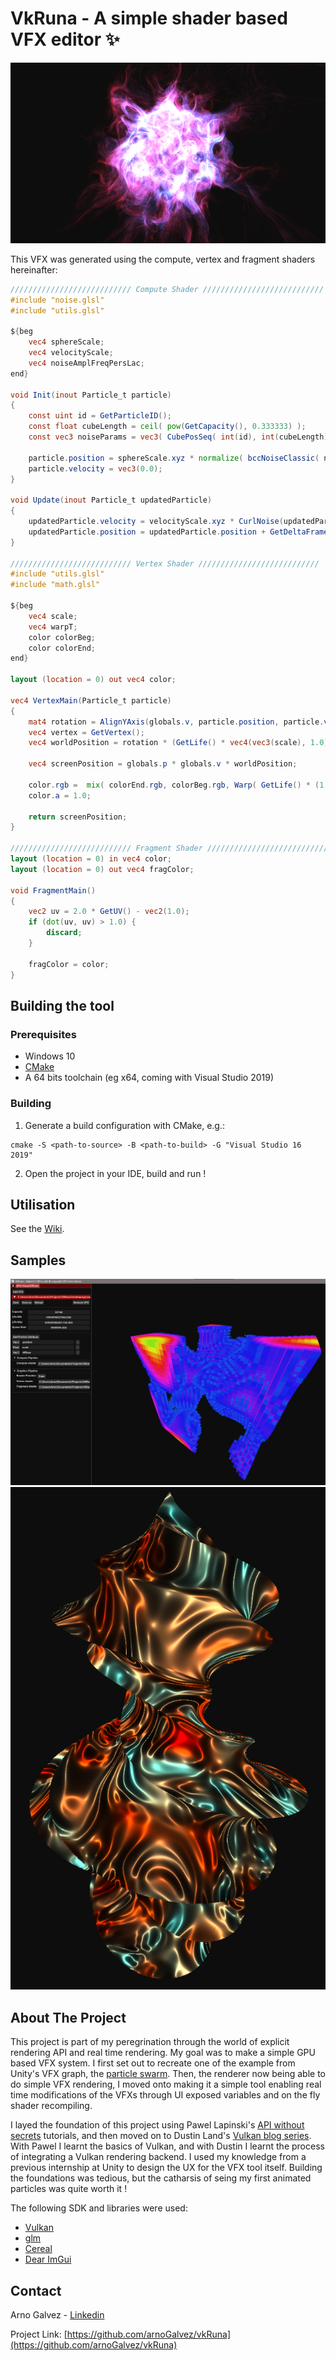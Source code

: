 # VkRuna - A simple shader based VFX editor ✨

![](images/samples/swarm-sample.png)

This VFX was generated using the compute, vertex and fragment shaders hereinafter:

```glsl
/////////////////////////// Compute Shader ///////////////////////////
#include "noise.glsl"
#include "utils.glsl"

${beg
	vec4 sphereScale;
	vec4 velocityScale;
	vec4 noiseAmplFreqPersLac;
end}

void Init(inout Particle_t particle)
{
	const uint id = GetParticleID();
	const float cubeLength = ceil( pow(GetCapacity(), 0.333333) );
	const vec3 noiseParams = vec3( CubePosSeq( int(id), int(cubeLength) ) ); 

	particle.position = sphereScale.xyz * normalize( bccNoiseClassic( noiseParams / (cubeLength * 0.4) + vec3(1.0) ).xyz );
	particle.velocity = vec3(0.0);
}

void Update(inout Particle_t updatedParticle)
{	
	updatedParticle.velocity = velocityScale.xyz * CurlNoise(updatedParticle.position, 6, noiseAmplFreqPersLac.y, noiseAmplFreqPersLac.z, noiseAmplFreqPersLac.w);
	updatedParticle.position = updatedParticle.position + GetDeltaFrame() * updatedParticle.velocity;
}

/////////////////////////// Vertex Shader ///////////////////////////
#include "utils.glsl"
#include "math.glsl"

${beg
	vec4 scale;
	vec4 warpT;
	color colorBeg;
	color colorEnd;
end}

layout (location = 0) out vec4 color;

vec4 VertexMain(Particle_t particle)
{
	mat4 rotation = AlignYAxis(globals.v, particle.position, particle.velocity);
	vec4 vertex = GetVertex();
	vec4 worldPosition = rotation * (GetLife() * vec4(vec3(scale), 1.0) * vertex);
	
	vec4 screenPosition = globals.p * globals.v * worldPosition;

	color.rgb =  mix( colorEnd.rgb, colorBeg.rgb, Warp( GetLife() * (1.0 / GetLifeMax()), warpT.x ) );
	color.a = 1.0;	

	return screenPosition;
}

/////////////////////////// Fragment Shader ///////////////////////////
layout (location = 0) in vec4 color;
layout (location = 0) out vec4 fragColor;

void FragmentMain()
{
	vec2 uv = 2.0 * GetUV() - vec2(1.0);
	if (dot(uv, uv) > 1.0) {
		discard;
	}

	fragColor = color;
}

```
## Building the tool

### Prerequisites

* Windows 10
* [CMake](https://cmake.org/download/)
* A 64 bits toolchain (eg x64, coming with Visual Studio 2019)

### Building
1. Generate a build configuration with CMake, e.g.:
```
cmake -S <path-to-source> -B <path-to-build> -G "Visual Studio 16 2019"
```
2. Open the project in your IDE, build and run !

## Utilisation

See the [Wiki](https://github.com/arnoGalvez/VkRuna/wiki).

## Samples

![](images/samples/cubes-ui-sample.png)
![](images/samples/twist-sample.png)

## About The Project

This project is part of my peregrination through the world of explicit rendering API and real time rendering. My goal was to make a simple GPU based VFX system. I first set out to recreate one of the example from Unity's VFX graph, the [particle swarm](images/samples/unity-swarm.png). Then, the renderer now being able to do simple VFX rendering, I moved onto making it a simple tool enabling real time modifications of the VFXs through UI exposed variables and on the fly shader recompiling.

I layed the foundation of this project using Pawel Lapinski's [API without secrets](https://software.intel.com/content/www/us/en/develop/articles/api-without-secrets-introduction-to-vulkan-part-1.html) tutorials, and then moved on to Dustin Land's [Vulkan blog series](https://www.fasterthan.life/blog). With Pawel I learnt the basics of Vulkan, and with Dustin I learnt the process of integrating a Vulkan rendering backend. I used my knowledge from a previous internship at Unity to design the UX for the VFX tool itself. Building the foundations was tedious, but the catharsis of seing my first animated particles was quite worth it !

The following SDK and libraries were used:
* [Vulkan](https://vulkan.lunarg.com/sdk/home)
* [glm](https://glm.g-truc.net/0.9.9/index.html)
* [Cereal](https://uscilab.github.io/cereal/)
* [Dear ImGui](https://github.com/ocornut/imgui)

## Contact

Arno Galvez - [Linkedin](https://www.linkedin.com/in/arnogalvez/)

Project Link: [https://github.com/arnoGalvez/vkRuna](https://github.com/arnoGalvez/vkRuna)



